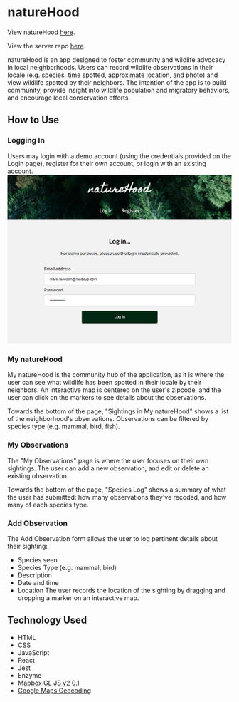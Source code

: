# natureHood

View natureHood [here](https://naturehood-app.vercel.app/).

View the server repo [here](https://github.com/sallygaller/naturehood-api).

natureHood is an app designed to foster community and wildlife advocacy in local neighborhoods. Users can record wildlife observations in their locale (e.g. species, time spotted, approximate location, and photo) and view wildlife spotted by their neighbors. The intention of the app is to build community, provide insight into wildlife population and migratory behaviors, and encourage local conservation efforts.

## How to Use
### Logging In
Users may login with a demo account (using the credentials provided on the Login page), register for their own account, or login with an existing account. 
![Login Page](src//Utils/images/1-LoginPage.png)

### My natureHood
My natureHood is the community hub of the application, as it is where the user can see what wildlife has been spotted in their locale by their neighbors. An interactive map is centered on the user's zipcode, and the user can click on the markers to see details about the observations. 

Towards the bottom of the page, "Sightings in My natureHood" shows a list of the neighborhood's observations. Observations can be filtered by species type (e.g. mammal, bird, fish).

### My Observations
The "My Observations" page is where the user focuses on their own sightings. The user can add a new observation, and edit or delete an existing observation. 

Towards the bottom of the page, "Species Log" shows a summary of what the user has submitted: how many observations they've recoded, and how many of each species type. 

### Add Observation
The Add Observation form allows the user to log pertinent details about their sighting:
- Species seen
- Species Type (e.g. mammal, bird)
- Description
- Date and time 
- Location 
The user records the location of the sighting by dragging and dropping a marker on an interactive map.

## Technology Used
- HTML
- CSS
- JavaScript
- React
- Jest
- Enzyme
- [Mapbox GL JS v2 0.1](https://docs.mapbox.com/mapbox-gl-js/api/)
- [Google Maps Geocoding](https://developers.google.com/maps/documentation/javascript/examples/geocoding-simple)
